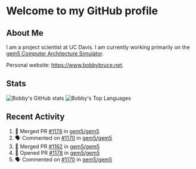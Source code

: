 # Welcome to my GitHub profile

## About Me

I am a project scientist at UC Davis. I am currently working primarily on the [gem5 Computer Architecture Simulator](https://github.com/gem5).

Personal website: <https://www.bobbybruce.net>.

## Stats

![Bobby's GitHub stats](https://github-readme-stats.vercel.app/api?username=bobbyrbruce&show_icons=true&theme=responsive&include_all_commits=true&count_private=true&show=reviews&disable_animations=true)
![Bobby's Top Languages ](https://github-readme-stats.vercel.app/api/top-langs/?username=bobbyrbruce&layout=compact&theme=responsive&count_private=true&langs_count=10&disable_animations=true)

## Recent Activity

<!--START_SECTION:activity-->
1. 🎉 Merged PR [#1178](https://github.com/gem5/gem5/pull/1178) in [gem5/gem5](https://github.com/gem5/gem5)
2. 🗣 Commented on [#1170](https://github.com/gem5/gem5/pull/1170#issuecomment-2136000835) in [gem5/gem5](https://github.com/gem5/gem5)
3. 🎉 Merged PR [#1162](https://github.com/gem5/gem5/pull/1162) in [gem5/gem5](https://github.com/gem5/gem5)
4. 💪 Opened PR [#1178](https://github.com/gem5/gem5/pull/1178) in [gem5/gem5](https://github.com/gem5/gem5)
5. 🗣 Commented on [#1170](https://github.com/gem5/gem5/pull/1170#issuecomment-2133920436) in [gem5/gem5](https://github.com/gem5/gem5)
<!--END_SECTION:activity-->
